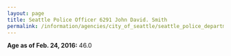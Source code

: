 ```yaml
---
layout: page
title: Seattle Police Officer 6291 John David. Smith
permalink: /information/agencies/city_of_seattle/seattle_police_department/copbook/6291/
---
```


**Age as of Feb. 24, 2016:** 46.0
